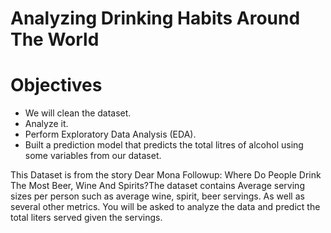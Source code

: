 # Analyzing Drinking Habits Around The World
# Objectives
  * We will clean the dataset.
  * Analyze it.
  * Perform Exploratory Data Analysis (EDA).
  * Built a prediction model that predicts the total litres of alcohol using some variables from our dataset.


This Dataset is from the story Dear Mona Followup: Where Do People Drink The Most Beer, Wine And Spirits?The dataset contains Average serving sizes per person such as average wine, spirit, beer servings. As well as several other metrics. You will be asked to analyze the data and predict the total liters served given the servings.
